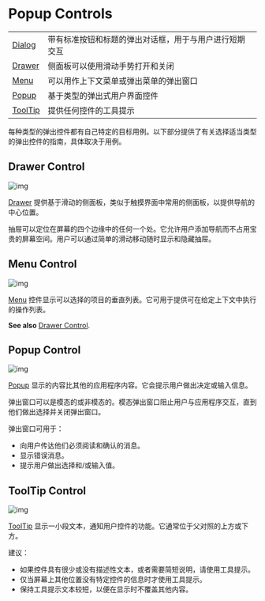 # Popup Controls



|                                                              |                                                        |
| ------------------------------------------------------------ | ------------------------------------------------------ |
| [Dialog](https://doc.qt.io/qt-5/qml-qtquick-controls2-dialog.html) | 带有标准按钮和标题的弹出对话框，用于与用户进行短期交互 |
| [Drawer](https://doc.qt.io/qt-5/qml-qtquick-controls2-drawer.html) | 侧面板可以使用滑动手势打开和关闭                       |
| [Menu](https://doc.qt.io/qt-5/qml-qtquick-controls2-menu.html) | 可以用作上下文菜单或弹出菜单的弹出窗口                 |
| [Popup](https://doc.qt.io/qt-5/qml-qtquick-controls2-popup.html) | 基于类型的弹出式用户界面控件                           |
| [ToolTip](https://doc.qt.io/qt-5/qml-qtquick-controls2-tooltip.html) | 提供任何控件的工具提示                                 |

每种类型的弹出控件都有自己特定的目标用例。以下部分提供了有关选择适当类型的弹出控件的指南，具体取决于用例。



## Drawer Control

![img](QtQuick弹出控件.assets/qtquickcontrols2-drawer-expanded-wireframe.png)

[Drawer](https://doc.qt.io/qt-5/qml-qtquick-controls2-drawer.html) 提供基于滑动的侧面板，类似于触摸界面中常用的侧面板，以提供导航的中心位置。

抽屉可以定位在屏幕的四个边缘中的任何一个处。它允许用户添加导航而不占用宝贵的屏幕空间。用户可以通过简单的滑动移动随时显示和隐藏抽屉。



## Menu Control

![img](QtQuick弹出控件.assets/qtquickcontrols2-menu.png)

[Menu](https://doc.qt.io/qt-5/qml-qtquick-controls2-menu.html) 控件显示可以选择的项目的垂直列表。它可用于提供可在给定上下文中执行的操作列表。

**See also** [Drawer Control](https://doc.qt.io/qt-5/qtquickcontrols2-popups.html#drawer-control).



## Popup Control

![img](QtQuick弹出控件.assets/qtquickcontrols2-popup-settings.png)

[Popup](https://doc.qt.io/qt-5/qml-qtquick-controls2-popup.html) 显示的内容比其他的应用程序内容。它会提示用户做出决定或输入信息。

弹出窗口可以是模态的或非模态的。模态弹出窗口阻止用户与应用程序交互，直到他们做出选择并关闭弹出窗口。

弹出窗口可用于：

- 向用户传达他们必须阅读和确认的消息。
- 显示错误消息。
- 提示用户做出选择和/或输入值。



## ToolTip Control

![img](QtQuick弹出控件.assets/qtquickcontrols2-tooltip.png)

[ToolTip](https://doc.qt.io/qt-5/qml-qtquick-controls2-tooltip.html) 显示一小段文本，通知用户控件的功能。它通常位于父对照的上方或下方。

建议：

- 如果控件具有很少或没有描述性文本，或者需要简短说明，请使用工具提示。
- 仅当屏幕上其他位置没有特定控件的信息时才使用工具提示。
- 保持工具提示文本较短，以便在显示时不覆盖其他内容。